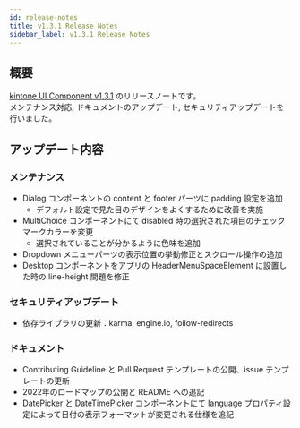 ```yaml
---
id: release-notes
title: v1.3.1 Release Notes
sidebar_label: v1.3.1 Release Notes
---
```


## 概要

[kintone UI Component v1.3.1](https://github.com/kintone-labs/kintone-ui-component/releases/tag/v1.3.1) のリリースノートです。<br/>
メンテナンス対応, ドキュメントのアップデート, セキュリティアップデートを行いました。

## アップデート内容
### メンテナンス
- Dialog コンポーネントの content と footer パーツに padding 設定を追加
  - デフォルト設定で見た目のデザインをよくするために改善を実施
- MultiChoice コンポーネントにて disabled 時の選択された項目のチェックマークカラーを変更
  - 選択されていることが分かるように色味を追加
- Dropdown メニューパーツの表示位置の挙動修正とスクロール操作の追加
- Desktop コンポーネントをアプリの HeaderMenuSpaceElement に設置した時の line-height 問題を修正

### セキュリティアップデート
- 依存ライブラリの更新：karma, engine.io, follow-redirects

### ドキュメント
- Contributing Guideline と Pull Request テンプレートの公開、issue テンプレートの更新
- 2022年のロードマップの公開と README への追記
- DatePicker と DateTimePicker コンポーネントにて language プロパティ設定によって日付の表示フォーマットが変更される仕様を追記